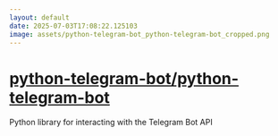 ```yaml
---
layout: default
date: 2025-07-03T17:08:22.125103
image: assets/python-telegram-bot_python-telegram-bot_cropped.png
---
```


# [python-telegram-bot/python-telegram-bot](https://github.com/python-telegram-bot/python-telegram-bot)

Python library for interacting with the Telegram Bot API
